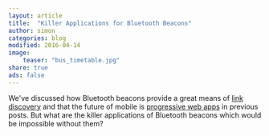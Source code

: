 ```yaml
---
layout: article
title:  "Killer Applications for Bluetooth Beacons"
author: simon
categories: blog
modified: 2016-04-14
image:
    teaser: "bus_timetable.jpg"
share: true
ads: false
---
```


We've discussed how Bluetooth beacons provide a great means of [link discovery](/blog/why-bluetooth-beacons) and that the future of mobile is [progressive web apps](/blog/the-death-of-apps) in previous posts. But what are the killer applications of Bluetooth beacons which would be impossible without them?
